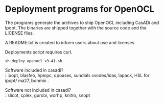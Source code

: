 # Deployment programs for OpenOCL

The programs generate the archives to ship OpenOCL including CasADi and Ipopt.
The binaries are shipped together with the source code and the LICENSE files.

A README.txt is created to inform users about use and licenses.


Deployments script requires curl.

```
sh deploy_openocl_v3-41.sh
```


Software included in casadi?  
: ipopt, blasfeo, hpmpc, qpoases, sundials cvodes/idas, lapack, HSL for ipopt/ ma27,  bonmin . 

Software not included in casadi?    
: slicot, cplex, gurobi, worhp, knitro, snopt
